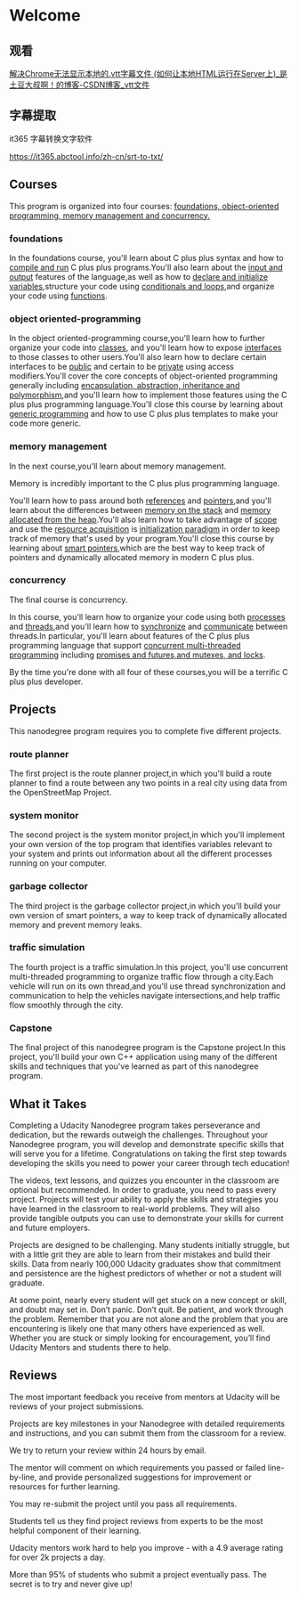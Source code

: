# Welcome

## 观看

[解决Chrome无法显示本地的\.vtt字幕文件 \(如何让本地HTML运行在Server上\)\_是土豆大叔啊！的博客\-CSDN博客\_vtt文件](https://blog.csdn.net/potato_uncle/article/details/119611593)

## 字幕提取

it365 字幕转换文字软件

[https://it365\.abctool\.info/zh\-cn/srt\-to\-txt/](https://it365.abctool.info/zh-cn/srt-to-txt/)

## Courses

This program is organized into four courses: <u>foundations, object-oriented programming, memory management and concurrency.</u>

### foundations

In the foundations course, you'll learn about C plus plus syntax and how to <u>compile and run</u> C plus plus programs.You'll also learn about the <u>input and output</u> features of the language,as well as how to <u>declare and initialize variables</u>,structure your code using <u>conditionals and loops</u>,and organize your code using <u>functions</u>.

### object oriented-programming

In the object oriented-programming course,you'll learn how to further organize your code into <u>classes</u>,
and you'll learn how to expose <u>interfaces</u> to those classes to other users.You'll also learn how to declare certain interfaces to be <u>public</u> and certain to be <u>private</u> using access modifiers.You'll cover the core concepts of object-oriented programming generally including <u>encapsulation, abstraction, inheritance and polymorphism</u>,and you'll learn how to implement those features using the C plus plus programming language.You'll close this course by learning about <u>generic programming</u> and how to use C plus plus templates to make your code more generic.

### memory management

In the next course,you'll learn about memory management.

Memory is incredibly important to the C plus plus programming language.

You'll learn how to pass around both <u>references</u> and <u>pointers</u>,and you'll learn about the differences between <u>memory on the stack</u> and <u>memory allocated from the heap</u>.You'll also learn how to take advantage of <u>scope</u> and use the <u>resource acquisition</u><!--？--> is <u>initialization paradigm</u> in order to keep track of memory that's used by your program.You'll close this course by learning about <u>smart pointers</u>,which are the best way to keep track of pointers and dynamically allocated memory in modern C plus plus.

### concurrency

The final course is concurrency.

In this course, you'll learn how to organize your code using both <u>processes</u> and <u>threads</u>,and you'll learn how to <u>synchronize</u> and <u>communicate</u> between threads.In particular, you'll learn about features of the C plus plus programming language that support <u>concurrent multi-threaded programming</u> including <u>promises and futures,and mutexes, and locks</u>.



By the time you're done with all four of these courses,you will be a terrific C plus plus developer.



## Projects

This nanodegree program requires you to complete five different projects.

### route planner

The first project is the route planner project,in which you'll build a route planner to find a route between
any two points in a real city using data from the OpenStreetMap Project.

### system monitor

The second project is the system monitor project,in which you'll implement your own version of the top program that identifies variables relevant to your system and prints out information about all the different processes running on your computer.

### garbage collector

The third project is the garbage collector project,in which you'll build your own version of smart pointers,
a way to keep track of dynamically allocated memory and prevent memory leaks.

### traffic simulation

The fourth project is a traffic simulation.In this project, you'll use concurrent multi-threaded programming to organize traffic flow through a city.Each vehicle will run on its own thread,and you'll use thread synchronization and communication to help the vehicles navigate intersections,and help traffic flow smoothly through the city.

### Capstone

The final project of this nanodegree program is the Capstone project.In this project, you'll build your own C++ application using many of the different skills and techniques that you've learned as part of this nanodegree program.

## What it Takes

Completing a Udacity Nanodegree program takes perseverance and dedication, but the rewards outweigh the challenges. Throughout your Nanodegree program, you will develop and demonstrate specific skills that will serve you for a lifetime. Congratulations on taking the first step towards developing the skills you need to power your career through tech education!

The videos, text lessons, and quizzes you encounter in the classroom are optional but recommended. In order to graduate, you need to pass every project. Projects will test your ability to apply the skills and strategies you have learned in the classroom to real-world problems. They will also provide tangible outputs you can use to demonstrate your skills for current and future employers.

Projects are designed to be challenging. Many students initially struggle, but with a little grit they are able to learn from their mistakes and build their skills. Data from nearly 100,000 Udacity graduates show that commitment and persistence are the highest predictors of whether or not a student will graduate.

At some point, nearly every student will get stuck on a new concept or skill, and doubt may set in. Don’t panic. Don’t quit. Be patient, and work through the problem. Remember that you are not alone and the problem that you are encountering is likely one that many others have experienced as well. Whether you are stuck or simply looking for encouragement, you’ll find Udacity Mentors and students there to help.

## Reviews

The most important feedback you receive from mentors at Udacity will be reviews of your project submissions.

Projects are key milestones in your Nanodegree with detailed requirements and instructions, and you can submit them from the classroom for a review.

We try to return your review within 24 hours by email.

The mentor will comment on which requirements you passed or failed line-by-line, and provide personalized suggestions for improvement or resources for further learning.

You may re-submit the project until you pass all requirements.

Students tell us they find project reviews from experts to be the most helpful component of their learning.

Udacity mentors work hard to help you improve - with a 4.9 average rating for over 2k projects a day.

More than 95% of students who submit a project eventually pass. The secret is to try and never give up!
